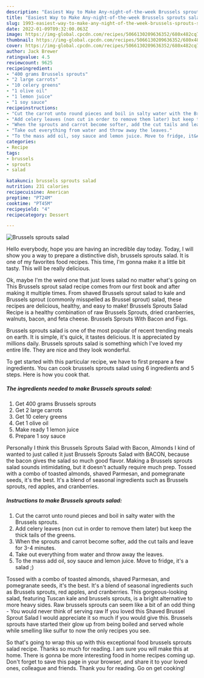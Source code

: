 ```yaml
---
description: "Easiest Way to Make Any-night-of-the-week Brussels sprouts salad"
title: "Easiest Way to Make Any-night-of-the-week Brussels sprouts salad"
slug: 1993-easiest-way-to-make-any-night-of-the-week-brussels-sprouts-salad
date: 2022-01-09T09:32:00.063Z
image: https://img-global.cpcdn.com/recipes/5066130209636352/680x482cq70/brussels-sprouts-salad-recipe-main-photo.jpg
thumbnail: https://img-global.cpcdn.com/recipes/5066130209636352/680x482cq70/brussels-sprouts-salad-recipe-main-photo.jpg
cover: https://img-global.cpcdn.com/recipes/5066130209636352/680x482cq70/brussels-sprouts-salad-recipe-main-photo.jpg
author: Jack Brewer
ratingvalue: 4.5
reviewcount: 9625
recipeingredient:
- "400 grams Brussels sprouts"
- "2 large carrots"
- "10 celery greens"
- "1 olive oil"
- "1 lemon juice"
- "1 soy sauce"
recipeinstructions:
- "Cut the carrot unto round pieces and boil in salty water with the Brussels sprouts."
- "Add celery leaves (non cut in order to remove them later) but keep the thick tails of the greens."
- "When the sprouts and carrot become softer, add the cut tails and leave for 3-4 minutes."
- "Take out everything from water and throw away the leaves."
- "To the mass add oil, soy sauce and lemon juice. Move to fridge, it&#39;s a salad ;)"
categories:
- Recipe
tags:
- brussels
- sprouts
- salad

katakunci: brussels sprouts salad 
nutrition: 231 calories
recipecuisine: American
preptime: "PT24M"
cooktime: "PT45M"
recipeyield: "4"
recipecategory: Dessert

---
```



![Brussels sprouts salad](https://img-global.cpcdn.com/recipes/5066130209636352/680x482cq70/brussels-sprouts-salad-recipe-main-photo.jpg)

Hello everybody, hope you are having an incredible day today. Today, I will show you a way to prepare a distinctive dish, brussels sprouts salad. It is one of my favorites food recipes. This time, I'm gonna make it a little bit tasty. This will be really delicious.

Ok, maybe I&#39;m the weird one that just loves salad no matter what&#39;s going on This Brussels sprout salad recipe comes from our first book and after making it multiple times. From shaved Brussels sprout salad to kale and Brussels sprout (commonly misspelled as Brussel sprout) salad, these recipes are delicious, healthy, and easy to make! Brussels Sprouts Salad Recipe is a healthy combination of raw Brussels Sprouts, dried cranberries, walnuts, bacon, and feta cheese. Brussels Sprouts With Bacon and Figs.

Brussels sprouts salad is one of the most popular of recent trending meals on earth. It is simple, it's quick, it tastes delicious. It is appreciated by millions daily. Brussels sprouts salad is something which I've loved my entire life. They are nice and they look wonderful.


To get started with this particular recipe, we have to first prepare a few ingredients. You can cook brussels sprouts salad using 6 ingredients and 5 steps. Here is how you cook that.

<!--inarticleads1-->

##### The ingredients needed to make Brussels sprouts salad:

1. Get 400 grams Brussels sprouts
1. Get 2 large carrots
1. Get 10 celery greens
1. Get 1 olive oil
1. Make ready 1 lemon juice
1. Prepare 1 soy sauce


Personally I think this Brussels Sprouts Salad with Bacon, Almonds I kind of wanted to just called it just Brussels Sprouts Salad with BACON, because the bacon gives the salad so much good flavor. Making a Brussels sprouts salad sounds intimidating, but it doesn&#39;t actually require much prep. Tossed with a combo of toasted almonds, shaved Parmesan, and pomegranate seeds, it&#39;s the best. It&#39;s a blend of seasonal ingredients such as Brussels sprouts, red apples, and cranberries. 

<!--inarticleads2-->

##### Instructions to make Brussels sprouts salad:

1. Cut the carrot unto round pieces and boil in salty water with the Brussels sprouts.
1. Add celery leaves (non cut in order to remove them later) but keep the thick tails of the greens.
1. When the sprouts and carrot become softer, add the cut tails and leave for 3-4 minutes.
1. Take out everything from water and throw away the leaves.
1. To the mass add oil, soy sauce and lemon juice. Move to fridge, it&#39;s a salad ;)


Tossed with a combo of toasted almonds, shaved Parmesan, and pomegranate seeds, it&#39;s the best. It&#39;s a blend of seasonal ingredients such as Brussels sprouts, red apples, and cranberries. This gorgeous-looking salad, featuring Tuscan kale and brussels sprouts, is a bright alternative to more heavy sides. Raw brussels sprouts can seem like a bit of an odd thing - You would never think of serving raw If you loved this Shaved Brussel Sprout Salad I would appreciate it so much if you would give this. Brussels sprouts have started their glow up from being boiled and served whole while smelling like sulfur to now the only recipes you see. 

So that's going to wrap this up with this exceptional food brussels sprouts salad recipe. Thanks so much for reading. I am sure you will make this at home. There is gonna be more interesting food in home recipes coming up. Don't forget to save this page in your browser, and share it to your loved ones, colleague and friends. Thank you for reading. Go on get cooking!
